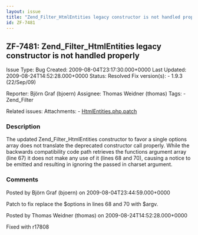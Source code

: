 ```yaml
---
layout: issue
title: "Zend_Filter_HtmlEntities legacy constructor is not handled properly"
id: ZF-7481
---
```


ZF-7481: Zend\_Filter\_HtmlEntities legacy constructor is not handled properly
------------------------------------------------------------------------------

 Issue Type: Bug Created: 2009-08-04T23:17:30.000+0000 Last Updated: 2009-08-24T14:52:28.000+0000 Status: Resolved Fix version(s): - 1.9.3 (22/Sep/09)
 
 Reporter:  Björn Graf (bjoern)  Assignee:  Thomas Weidner (thomas)  Tags: - Zend\_Filter
 
 Related issues: 
 Attachments: - [HtmlEntities.php.patch](/issues/secure/attachment/12125/HtmlEntities.php.patch)
 
### Description

The updated Zend\_Filter\_HtmlEntities constructor to favor a single options array does not translate the deprecated constructor call properly. While the backwards compatibility code path retrieves the functions argument array (line 67) it does not make any use of it (lines 68 and 70), causing a notice to be emitted and resulting in ignoring the passed in charset argument.

 

 

### Comments

Posted by Björn Graf (bjoern) on 2009-08-04T23:44:59.000+0000

Patch to fix replace the $options in lines 68 and 70 with $argv.

 

 

Posted by Thomas Weidner (thomas) on 2009-08-24T14:52:28.000+0000

Fixed with r17808

 

 